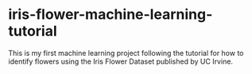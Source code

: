 # iris-flower-machine-learning-tutorial
This is my first machine learning project following the tutorial for how to identify flowers using the Iris Flower Dataset published by UC Irvine.
